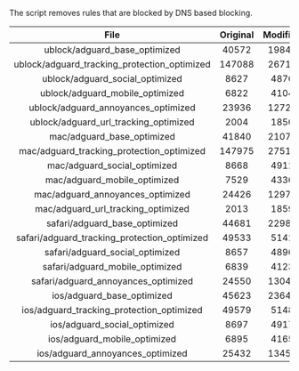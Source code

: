 The script removes rules that are blocked by DNS based blocking.


| File | Original | Modified |
|:----:|:-----:|:-----:|
| ublock/adguard_base_optimized | 40572 | 19849 |
| ublock/adguard_tracking_protection_optimized | 147088 | 26715 |
| ublock/adguard_social_optimized | 8627 | 4876 |
| ublock/adguard_mobile_optimized | 6822 | 4104 |
| ublock/adguard_annoyances_optimized | 23936 | 12725 |
| ublock/adguard_url_tracking_optimized | 2004 | 1850 |
| mac/adguard_base_optimized | 41840 | 21076 |
| mac/adguard_tracking_protection_optimized | 147975 | 27519 |
| mac/adguard_social_optimized | 8668 | 4911 |
| mac/adguard_mobile_optimized | 7529 | 4336 |
| mac/adguard_annoyances_optimized | 24426 | 12973 |
| mac/adguard_url_tracking_optimized | 2013 | 1859 |
| safari/adguard_base_optimized | 44681 | 22984 |
| safari/adguard_tracking_protection_optimized | 49533 | 5141 |
| safari/adguard_social_optimized | 8657 | 4896 |
| safari/adguard_mobile_optimized | 6839 | 4123 |
| safari/adguard_annoyances_optimized | 24550 | 13045 |
| ios/adguard_base_optimized | 45623 | 23648 |
| ios/adguard_tracking_protection_optimized | 49579 | 5148 |
| ios/adguard_social_optimized | 8697 | 4917 |
| ios/adguard_mobile_optimized | 6895 | 4165 |
| ios/adguard_annoyances_optimized | 25432 | 13450 |